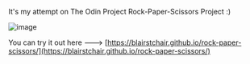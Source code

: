 It's my attempt on The Odin Project Rock-Paper-Scissors Project :)

![image](https://github.com/user-attachments/assets/e78b55fb-7677-42cd-b874-548ee77353c1)

You can try it out here ---> [https://blairstchair.github.io/rock-paper-scissors/](https://blairstchair.github.io/rock-paper-scissors/)
